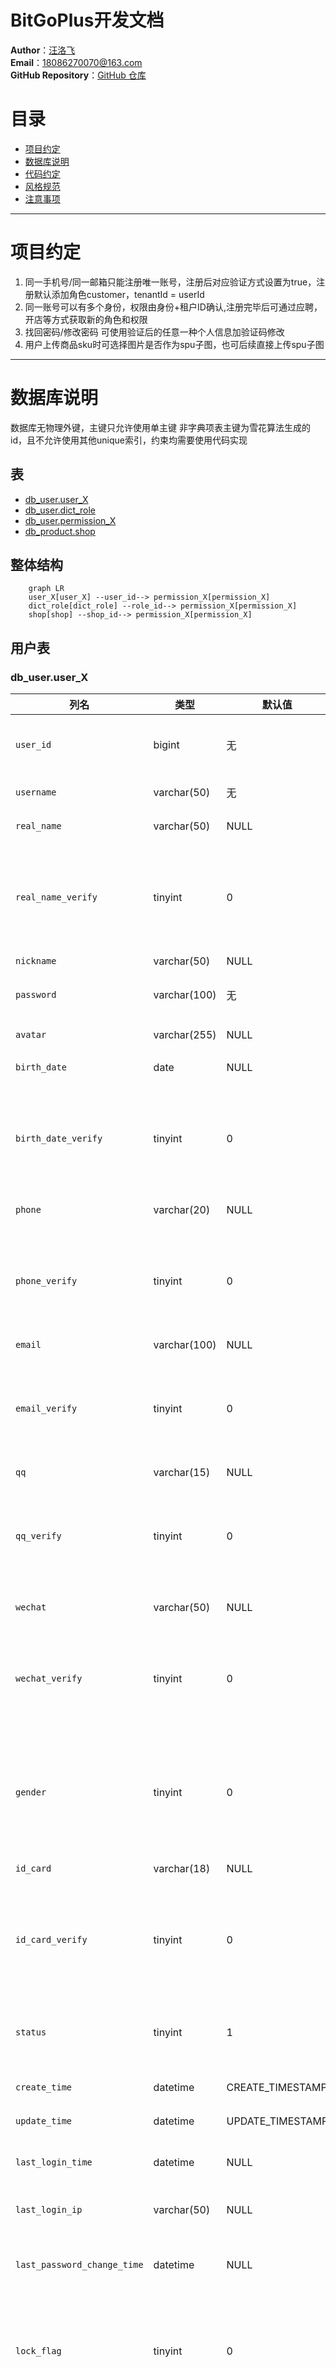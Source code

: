 # BitGoPlus开发文档

**Author**：[汪洛飞](https://github.com/wlf728050719)  
**Email**：[18086270070@163.com](mailto:18086270070@163.com)  
**GitHub Repository**：[GitHub 仓库](https://github.com/wlf728050719/BitGoPlus)

# 目录

- [项目约定](#项目约定)
- [数据库说明](#数据库说明)
- [代码约定](#代码约定)
- [风格规范](#风格规范)
- [注意事项](#注意事项)

***

# 项目约定

1. 同一手机号/同一邮箱只能注册唯一账号，注册后对应验证方式设置为true，注册默认添加角色customer，tenantId = userId
2. 同一账号可以有多个身份，权限由身份+租户ID确认,注册完毕后可通过应聘，开店等方式获取新的角色和权限
3. 找回密码/修改密码 可使用验证后的任意一种个人信息加验证码修改
4. 用户上传商品sku时可选择图片是否作为spu子图，也可后续直接上传spu子图

***

# 数据库说明

数据库无物理外键，主键只允许使用单主键
非字典项表主键为雪花算法生成的id，且不允许使用其他unique索引，约束均需要使用代码实现

## 表

- [db_user.user_X](#用户表)
- [db_user.dict_role](#角色字典)
- [db_user.permission_X](#权限表)
- [db_product.shop](#店铺表)

## 整体结构

```mermaid
    graph LR
    user_X[user_X] --user_id--> permission_X[permission_X]
    dict_role[dict_role] --role_id--> permission_X[permission_X]
    shop[shop] --shop_id--> permission_X[permission_X]
```

## 用户表

### db_user.user_X  

| 列名                          | 类型           | 默认值              | 说明                       |
|-----------------------------|--------------|------------------|--------------------------|
| `user_id`                   | bigint       | 无                | 用户ID（雪花ID）               |
| `username`                  | varchar(50)  | 无                | 用户名                      |
| `real_name`                 | varchar(50)  | NULL             | 真实姓名                     |
| `real_name_verify`          | tinyint      | 0                | 验证标志（0-未验证，1-已验证）        |
| `nickname`                  | varchar(50)  | NULL             | 昵称                       |
| `password`                  | varchar(100) | 无                | 加密后的密码                   |
| `avatar`                    | varchar(255) | NULL             | 头像URL                    |
| `birth_date`                | date         | NULL             | 出生日期                     |
| `birth_date_verify`         | tinyint      | 0                | 验证标志（0-未验证，1-已验证）        |
| `phone`                     | varchar(20)  | NULL             | 手机号                      |
| `phone_verify`              | tinyint      | 0                | 验证标志（0-未验证，1-已验证）        |
| `email`                     | varchar(100) | NULL             | 邮箱                       |
| `email_verify`              | tinyint      | 0                | 验证标志（0-未验证，1-已验证）        |
| `qq`                        | varchar(15)  | NULL             | QQ号                      |
| `qq_verify`                 | tinyint      | 0                | 验证标志（0-未验证，1-已验证）        |
| `wechat`                    | varchar(50)  | NULL             | 微信号                      |
| `wechat_verify`             | tinyint      | 0                | 验证标志（0-未验证，1-已验证）        |
| `gender`                    | tinyint      | 0                | 性别（0-未知，1-男，2-女）         |
| `id_card`                   | varchar(18)  | NULL             | 身份证号                     |
| `id_card_verify`            | tinyint      | 0                | 验证标志（0-未验证，1-已验证）        |
| `status`                    | tinyint      | 1                | 状态(1-正常,0-禁用)            |
| `create_time`               | datetime     | CREATE_TIMESTAMP | 创建时间                     |
| `update_time`               | datetime     | UPDATE_TIMESTAMP | 更新时间                     |
| `last_login_time`           | datetime     | NULL             | 上次登录时间                   |
| `last_login_ip`             | varchar(50)  | NULL             | 最后登录IP                   |
| `last_password_change_time` | datetime     | NULL             | 上次修改密码时间                 |
| `lock_flag`                 | tinyint      | 0                | 锁定标志（0-未锁定，1-已锁定）        |
| `del_flag`                  | tinyint      | 0                | 删除标志（0-未删除，1-已删除）        |

### 物理约束

- 主键：`user_id`

### 逻辑约束
- 全部分表`username`唯一
- 全部分表(`phone`,`phone_verify`=1)唯一
- 全部分表(`email`,`email_verify`=1)唯一
- 全部分表(`qq`,`qq_verify`=1)唯一
- 全部分表(`wechat`,`wechat_verify`=1)唯一
- 全部分表(`id_card`,`id_card_verify`)唯一

## 角色字典

### db_user.dict_role

| 列名            | 类型           | 默认值   | 说明                                        |
|---------------|--------------|-------|-------------------------------------------|
| `role_id`     | int          | 无     | 角色ID                                      |
| `role_code`   | varchar(20)  | 无     | 角色编码(admin, customer, shopkeeper, clerk等) |
| `description` | varchar(200) | NULL  | 角色描述                                      |
| `del_flag`    | tinyint      | 0     | 删除标志（0-未删除，1-已删除）                         |

### 物理约束

- 主键：`role_id`
- 唯一索引：`role_code`

## 权限表

### db_user.permission_X

| 列名              | 类型       | 默认值               | 说明                 |
|-----------------|----------|-------------------|--------------------|
| `permission_id` | bigint   | 无                 | 权限ID               |
| `user_id`       | bigint   | 无                 | 用户ID               |
| `role_id`       | int      | 无                 | 角色ID               |
| `tenant_id`     | bigint   | NULL              | 租户ID(店铺ID)         |
| `create_time`   | datetime | CURRENT_TIMESTAMP | 创建时间               |
| `update_time`   | datetime | UPDATE_TIMESTAMP  | 更新时间               |
| `del_flag`      | tinyint  | 0                 | 删除标志(0-未删除, 1-已删除) |

### 物理约束
- 主键：`permission_id`

### 逻辑约束

- 全部分表(`user_id`,`role_id`,`tenant_id`,`del_flag`=0)唯一
- `user_id` -> `db_user.user_X.user_id`
- `role_id` -> `db_user.dict_role.role_id`
- `tenant_id` -> `db_product.shop.shop_id`

## 店铺表

### db_product.shop

| 列名                 | 类型           | 默认值               | 说明                 |
|--------------------|--------------|-------------------|--------------------|
| `shop_id`          | bigint       | 无                 | 店铺ID               |
| `shop_name`        | varchar(50)  | 无                 | 店铺名称               |
| `logo`             | varchar(255) | NULL              | 店铺logo             |
| `description`      | varchar(500) | NULL              | 店铺描述               |
| `contact_phone`    | varchar(20)  | NULL              | 联系电话               |
| `address`          | varchar(200) | NULL              | 店铺地址               |
| `business_license` | varchar(100) | NULL              | 营业执照号              |
| `sort_order`       | int          | 0                 | 排序                 |
| `status`           | tinyint      | 1                 | 状态（1-正常，0-禁用）      |
| `create_time`      | datetime     | CURRENT_TIMESTAMP | 创建时间               |
| `update_time`      | datetime     | UPDATE_TIMESTAMP  | 更新时间               |
| `del_flag`         | tinyint      | 0                 | 删除标志(0-未删除, 1-已删除) |

### 物理约束

- 主键：`shop_id`

***

# 代码约定

- [全局](#全局)
- [Controller层](#Controller层)
- [Mapper层](#Mapper层)
- [Manager层](#Manager层)
- [Service层](#Service层)

## 全局

### pojo类

1. 所有实体类和常量类必须定义在common-core模块中(否则容易出现循环依赖问题)
2. 持久层类均与PO或DictItem结尾，且要求属性与数据库字段一一对应(统一命名规范)
3. 多表组合数据实体类放dto中
4. 如果dto对象直接与po交互，dto对象转po对象方法必须定义在dto对象中，且方法固定为newXX明确为两个不同对象,以及需要有po生成dto的构造方法(使po专注于与数据库交互)

### 异常

1. 除了业务异常以及继承类msg使用中文，其余使用英文(用户友好)
2. 各模块内部exception定义在各自模块中，继承BizException或SysException(方便ExceptionHandler统一处理)

### 其他

1. Manager层负责可复用业务，Service层实现具体业务，原则上每个服务只能有一个service，且其函数与对应接口同名(分层解耦)
2. 通过@Cacheable注解value为命名空间,统一使用KeyGenerator进行管理。使用RedisTemplate则需要统一使用定义在RedisKey文件中的String.format/String形式(防止魔法值，且相同类型缓存使用类似键生成方式方便查询)

## Controller层

1. Controller层负责参数的校验，权限的校验，以及将Service层的输出封装为R
2. 所有接口传入对象只能为dto中定义对象,且只有dto中对象添加jsr校验(使参数校验部分统一由Controller负责)
3. 每个服务RPC接口均命名为APIController且统一以/api路径开头，且该Controller不开启jsr校验以及身份识别(安全配置开放为内部端点,统一鉴权)
4. 非APIController中对外开放接口使用/服务/open开头

## Mapper层

1. Mapper层负责直接操作数据库，其方法名应明确指出操作对象条件
2. Mapper层使用BaseMapper<PO类>，可以直接从数据库中获取DTO类，但DTO类无法使用Mybatis Plus特性，但除了查询其余操作必须使用PO类(优化查询)
3. del_flag = 1的数据视为删除(非主键查询时需要添加undeleted),lock_flag = 1的数据视为冻结(非主键查询添加available)
4. 通过id主键获取的数据一定唯一或空，不需要添加undeleted或available
5. 方法以update/select/insert/delete命名

## Manager层

1. 命名为持久层对象去掉尾缀后添加Manager,对应实现类再添加Impl。
2. manager层不对mapper的异常进行特殊处理，抛出统一捕获(便于Service层回滚)

## Service层

1. 所有service层涉及操作manager的方法均需要添加@Transactional(防止数据库脏数据)
2. 业务层业务成功且无额外数据回传时返回true,其余用户异常操作时（如未授权访问/参数校验错误）均抛出异常(事务回滚),（方便服务内部相互调用）

***

# 风格规范

## checkstyle使用方法:

### 安装和配置

idea安装`CheckStyle-IDEA`插件以及`Adapter for Eclipse Code Formatter`插件

`工具`->`Checkstyle`->配置检查规则xml文件为根目录下/style/alibaba.xml

（style/suppressions.xml中为checkstyle跳过检查文件，当前配置为跳过所有资源文件，可自行配置，代码中风格问题可SuppressWarning注解抑制风格问题）

`其他工具`->`Adapter for Eclipse Code Formatter`->`Use Eclipse's Code Formatter`->配置xml文件为根目录下/style/ecipse-codestyle.xml

### 格式检查

#### 1.直接使用

idea安装后左下角有checkstyle按钮，选择配置的代码风格对全局扫描即可

#### 2.maven使用

终端输入 mvn checkstyle:check -D checkstyle.skip=false
(文件长度问题无法使用suppressWarning解决，设置级别为warning，测试环境是否配置成功方法可尝试注释掉alibaba.xml第19行，输入上述命名报错则表明配置正确，未注释情况下build seccess)

### 自动规范

idea已经自动整合规范文件 ctrl+alt+l即可规范选中代码或右键项目->重新设置代码格式规范整个项目

***

# 注意事项

## 用户服务

1. 用户登录校验优先使用缓存数据，当用户数据更新时需要及时更新缓存
